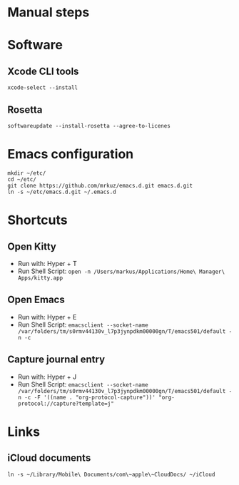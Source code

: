 # Manual steps

# Software

## Xcode CLI tools

`xcode-select --install`

## Rosetta

`softwareupdate --install-rosetta --agree-to-licenes`

# Emacs configuration

```shell
mkdir ~/etc/
cd ~/etc/
git clone https://github.com/mrkuz/emacs.d.git emacs.d.git
ln -s ~/etc/emacs.d.git ~/.emacs.d
```

# Shortcuts

## Open Kitty

- Run with: Hyper + T
- Run Shell Script: `open -n /Users/markus/Applications/Home\ Manager\ Apps/kitty.app`

## Open Emacs

- Run with: Hyper + E
- Run Shell Script: `emacsclient --socket-name /var/folders/tm/s0rmv44130v_l7p3jynpdkm00000gn/T/emacs501/default -n -c`

## Capture journal entry

- Run with: Hyper + J
- Run Shell Script: `emacsclient --socket-name /var/folders/tm/s0rmv44130v_l7p3jynpdkm00000gn/T/emacs501/default -n -c -F '((name . "org-protocol-capture"))' "org-protocol://capture?template=j"`

# Links

## iCloud documents

`ln -s ~/Library/Mobile\ Documents/com\~apple\~CloudDocs/ ~/iCloud`
